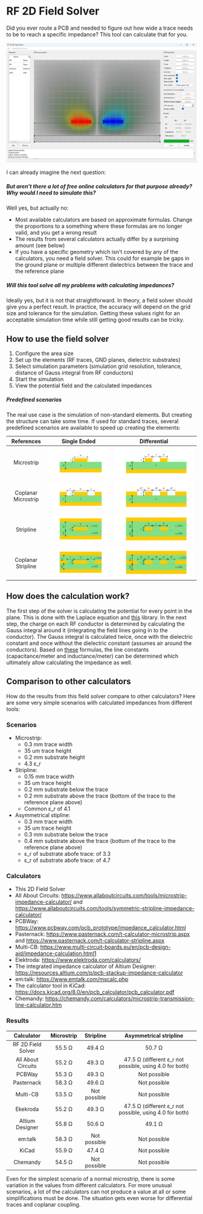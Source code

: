 # RF 2D Field Solver

Did you ever route a PCB and needed to figure out how wide a trace needs to be to reach a specific impedance? This tool can calculate that for you.

![](Screenshots/FieldView.png)

I can already imagine the next question:
##### But aren't there a lot of free online calculators for that purpose already? Why would I need to simulate this?

Well yes, but actually no:

- Most available calculators are based on approximate formulas. Change the proportions to a something where these formulas are no longer valid, and you get a wrong result
- The results from several calculators actually differ by a surprising amount (see below)
- If you have a specific geometry which isn't covered by any of the calculators, you need a field solver. This could for example be gaps in the ground plane or multiple different dielectrics between the trace and the reference plane

##### Will this tool solve all my problems with calculating impedances?

Ideally yes, but it is not that straightforward. In theory, a field solver should give you a perfect result. In practice, the accuracy will depend on the grid size and tolerance for the simulation. Getting these values right for an acceptable simulation time while still getting good results can be tricky.

## How to use the field solver

1. Configure the area size
2. Set up the elements (RF traces, GND planes, dielectric substrates)
3. Select simulation parameters (simulation grid resolution, tolerance, distance of Gauss integral from RF conductors)
4. Start the simulation
5. View the potential field and the calculated impedances

##### Predefined scenarios

The real use case is the simulation of non-standard elements. But creating the structure can take some time. If used for standard traces, several predefined scenarios are available to speed up creating the elements:

|     References      |                         Single Ended                         |                         Differential                         |
| :-----------------: | :----------------------------------------------------------: | :----------------------------------------------------------: |
|     Microstrip      |     ![](Software/RF2DFieldSolver/images/microstrip.png)      | ![](Software/RF2DFieldSolver/images/microstrip_differential.png) |
| Coplanar Microstrip | ![](Software/RF2DFieldSolver/images/coplanar_microstrip.png) | ![](Software/RF2DFieldSolver/images/coplanar_microstrip_differential.png) |
|      Stripline      |      ![](Software/RF2DFieldSolver/images/stripline.png)      | ![](Software/RF2DFieldSolver/images/stripline_differential.png) |
| Coplanar Stripline  | ![](Software/RF2DFieldSolver/images/coplanar_stripline.png)  | ![](Software/RF2DFieldSolver/images/coplanar_stripline_differential.png) |

## How does the calculation work?

The first step of the solver is calculating the potential for every point in the plane. This is done with the Laplace equation and [this](https://github.com/gpollo/laplace) library. In the next step, the charge on each RF conductor is determined by calculating the Gauss integral around it (integrating the field lines going in to the conductor). The Gauss integral is calculated twice, once with the dielectric constant and once without the dielectric constant (assumes air around the conductors). Based on [these](https://eng.libretexts.org/Bookshelves/Electrical_Engineering/Electronics/Microwave_and_RF_Design_II_-_Transmission_Lines_(Steer)/03%3A_Planar_Transmission_Lines/3.05%3A_Microstrip_Transmission_Lines) formulas, the line constants (capacitance/meter and inductance/meter) can be determined which ultimately allow calculating the impedance as well.

## Comparison to other calculators
How do the results from this field solver compare to other calculators? Here are some very simple scenarios with calculated impedances from different tools:

### Scenarios
- Microstrip:
  - 0.3 mm trace width
  - 35 um trace height
  - 0.2 mm substrate height
  - 4.3 &epsilon;_r
- Stripline:
  - 0.15 mm trace width
  - 35 um trace height
  - 0.2 mm substrate below the trace
  - 0.2 mm substrate above the trace (bottom of the trace to the reference plane above)
  - Common &epsilon;_r of 4.1
- Asymmetrical stipline:
  - 0.3 mm trace width
  - 35 um trace height
  - 0.3 mm substrate below the trace
  - 0.4 mm substrate above the trace (bottom of the trace to the reference plane above)
  - &epsilon;_r of substrate abofe trace: of 3.3
  - &epsilon;_r of substrate abofe trace: of 4.7

### Calculators
- This 2D Field Solver
- All About Circuits: https://www.allaboutcircuits.com/tools/microstrip-impedance-calculator/ and https://www.allaboutcircuits.com/tools/symmetric-stripline-impedance-calculator/
- PCBWay: https://www.pcbway.com/pcb_prototype/impedance_calculator.html
- Pasternack: https://www.pasternack.com/t-calculator-microstrip.aspx and https://www.pasternack.com/t-calculator-stripline.aspx
- Multi-CB: https://www.multi-circuit-boards.eu/en/pcb-design-aid/impedance-calculation.html1
- Elektroda: https://www.elektroda.com/calculators/
- The integrated impedance calculator of Altium Designer: https://resources.altium.com/p/pcb-stackup-impedance-calculator
- em:talk: https://www.emtalk.com/mscalc.php
- The calculator tool in KiCad: https://docs.kicad.org/8.0/en/pcb_calculator/pcb_calculator.pdf
- Chemandy: https://chemandy.com/calculators/microstrip-transmission-line-calculator.htm

### Results
|     Calculator      |    Microstrip    |    Stripline   |    Asymmetrical stripline   |
| :-----------------: | :--------------: | :------------: | :-------------------------: |
| RF 2D Field Solver  |  55.5 &Omega;    |  49.4 &Omega;  |  50.7 &Omega;               |
| All About Circuits  |  55.2 &Omega;    |  49.3 &Omega;  |  47.5 &Omega; (different &epsilon;_r not possible, using 4.0 for both)  |
| PCBWay              |  55.3 &Omega;    |  49.3 &Omega;  |  Not possible               |
| Pasternack          |  58.3 &Omega;    |  49.6 &Omega;  |  Not possible               |
| Multi-CB            |  53.5 &Omega;    |  Not possible  |  Not possible               |
| Ekekroda            |  55.2 &Omega;    |  49.3 &Omega;  |  47.5 &Omega; (different &epsilon;_r not possible, using 4.0 for both)  |
| Altium Designer     |  55.8 &Omega;    |  50.6 &Omega;  |  49.1 &Omega;               |
| em:talk             |  58.3 &Omega;    |  Not possible  |  Not possible               |
| KiCad               |  55.9 &Omega;    |  47.4 &Omega;  |  Not possible               |
| Chemandy            |  54.5 &Omega;    |  Not possible  |  Not possible               |

Even for the simplest scenario of a normal microstrip, there is some variation in the values from different calculators. For more unusual scenarios, a lot of the calculators can not produce a value at all or some simplifications must be done. The situation gets even worse for differential traces and coplanar coupling.






